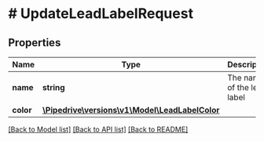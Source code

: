 # # UpdateLeadLabelRequest

## Properties

Name | Type | Description | Notes
------------ | ------------- | ------------- | -------------
**name** | **string** | The name of the lead label | [optional]
**color** | [**\Pipedrive\versions\v1\Model\LeadLabelColor**](LeadLabelColor.md) |  | [optional]

[[Back to Model list]](../README.md#documentation-for-models) [[Back to API list]](../README.md#documentation-for-api-endpoints) [[Back to README]](../README.md)
